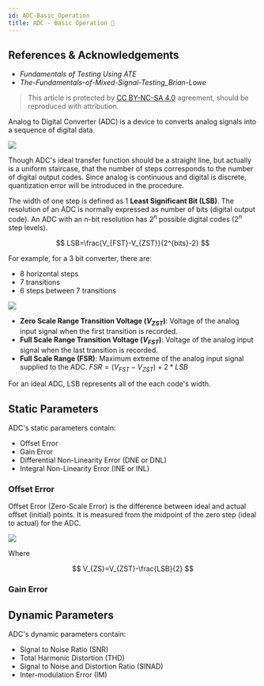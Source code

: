 ```yaml
---
id: ADC-Basic_Operation
title: ADC - Basic Operation 🚧
---
```


## References & Acknowledgements

- *Fundamentals of Testing Using ATE*
- *The-Fundamentals-of-Mixed-Signal-Testing_Brian-Lowe*

> This article is protected by [CC BY-NC-SA 4.0](https://creativecommons.org/licenses/by/4.0/deed.en) agreement, should be reproduced with attribution.

Analog to Digital Converter (ADC) is a device to converts analog signals into a sequence of digital data.

![](https://cos.wiki-power.com/img/20221008143831.png)

Though ADC's ideal transfer function should be a straight line, but actually is a uniform staircase, that the number of steps corresponds to the number of digital output codes. Since analog is continuous and digital is discrete, quantization error will be introduced in the procedure.

The width of one step is defined as 1 **Least Significant Bit (LSB)**. The resolution of an ADC is normally expressed as number of bits (digital output code). An ADC with an n-bit resolution has $2^n$ possible digital codes ($2^n$ step levels).

$$
LSB=\frac{V_{FST}-V_{ZST}}{2^{bits}-2}
$$

For example, for a 3 bit converter, there are:

- 8 horizontal steps
- 7 transitions
- 6 steps between 7 transitions

![](https://cos.wiki-power.com/img/20221008151344.png)

- **Zero Scale Range Transition Voltage ($V_{ZST}$)**: Voltage of the analog input signal when the first transition is recorded.
- **Full Scale Range Transition Voltage ($V_{FST}$)**: Voltage of the analog input signal when the last transition is recorded.
- **Full Scale Range (FSR)**: Maximum extreme of the analog input signal supplied to the ADC. $FSR = (V_{FST}-V_{ZST}) + 2 * LSB$

For an ideal ADC, LSB represents all of the each code's width.

## Static Parameters

ADC's static parameters contain:

- Offset Error
- Gain Error
- Differential Non-Linearity Error (DNE or DNL)
- Integral Non-Linearity Error (INE or INL)

### Offset Error

Offset Error (Zero-Scale Error) is the difference between ideal and actual offset (initial) points. It is measured from the midpoint of the zero step (ideal to actual) for the ADC.

![](https://cos.wiki-power.com/img/20221008154521.png)

Where

$$
V_{ZS}=V_{ZST}-\frac{LSB}{2}
$$

### Gain Error



## Dynamic Parameters

ADC's dynamic parameters contain:

- Signal to Noise Ratio (SNR)
- Total Harmonic Distortion (THD)
- Signal to Noise and Distortion Ratio (SINAD)
- Inter-modulation Error (IM)
